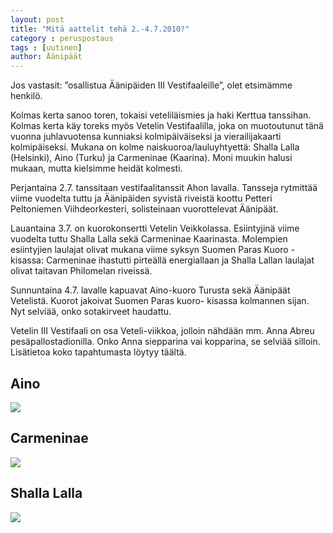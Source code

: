 ```yaml
---
layout: post
title: "Mitä aattelit tehä 2.-4.7.2010?"
category : peruspostaus
tags : [uutinen]
author: Äänipäät
---
```


Jos vastasit: ”osallistua Äänipäiden III Vestifaaleille”, olet etsimämme henkilö.

Kolmas kerta sanoo toren, tokaisi veteliläismies ja haki Kerttua tanssihan. Kolmas kerta käy toreks myös Vetelin Vestifaalilla, joka on muotoutunut tänä vuonna juhlavuotensa kunniaksi kolmipäiväiseksi ja vierailijakaarti kolmipäiseksi. Mukana on kolme naiskuoroa/lauluyhtyettä: Shalla Lalla (Helsinki), Aino (Turku) ja Carmeninae (Kaarina). Moni muukin halusi mukaan, mutta kielsimme heidät kolmesti.

Perjantaina 2.7. tanssitaan vestifaalitanssit Ahon lavalla. Tansseja rytmittää viime vuodelta tuttu ja Äänipäiden syvistä riveistä koottu Petteri Peltoniemen Viihdeorkesteri, solisteinaan vuorottelevat Äänipäät.

Lauantaina 3.7. on kuorokonsertti Vetelin Veikkolassa. Esiintyjinä viime vuodelta tuttu Shalla Lalla sekä Carmeninae Kaarinasta. Molempien esiintyjien laulajat olivat mukana viime syksyn Suomen Paras Kuoro -kisassa: Carmeninae ihastutti pirteällä energiallaan ja Shalla Lallan laulajat olivat taitavan Philomelan riveissä.

Sunnuntaina 4.7. lavalle kapuavat Aino-kuoro Turusta sekä Äänipäät Vetelistä. Kuorot jakoivat Suomen Paras kuoro- kisassa kolmannen sijan. Nyt selviää, onko sotakirveet haudattu.

Vetelin III Vestifaali on osa Veteli-viikkoa, jolloin nähdään mm. Anna Abreu pesäpallostadionilla. Onko Anna siepparina vai kopparina, se selviää silloin. Lisätietoa koko tapahtumasta löytyy täältä.

## Aino

![](http://www.aanipaat.net/photos/news/Ainot_pieni.jpg)

## Carmeninae

![](http://www.aanipaat.net/photos/news/Carmeninae1_pieni.jpg)

## Shalla Lalla

![](http://www.aanipaat.net/photos/news/Shalla_pieni.jpg)
